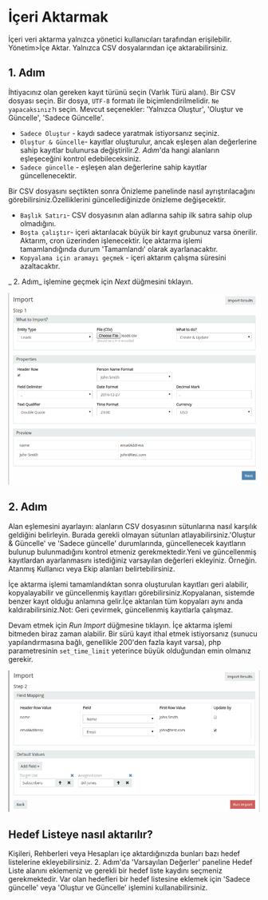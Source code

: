# İçeri Aktarmak

İçeri veri aktarma yalnızca yönetici kullanıcıları tarafından erişilebilir. Yönetim>İçe Aktar. Yalnızca CSV dosyalarından içe aktarabilirsiniz.

## 1. Adım

İhtiyacınız olan gereken kayıt türünü seçin (Varlık Türü alanı).
Bir CSV dosyası seçin. Bir dosya, `UTF-8` formatı ile biçimlendirilmelidir.
`Ne yapacaksınız?`ı seçin. Mevcut seçenekler: 'Yalnızca Oluştur', 'Oluştur ve Güncelle', 'Sadece Güncelle'.

* `Sadece Oluştur` - kaydı sadece yaratmak istiyorsanız seçiniz.
* `Oluştur & Güncelle`- kayıtlar oluşturulur, ancak eşleşen alan değerlerine sahip kayıtlar bulunursa değiştirilir._2. Adım_'da hangi alanların eşleşeceğini kontrol edebileceksiniz.
* `Sadece güncelle` - eşleşen alan değerlerine sahip kayıtlar güncellenecektir.

Bir CSV dosyasını seçtikten sonra Önizleme panelinde nasıl ayrıştırılacağını görebilirsiniz.Özelliklerini güncellediğinizde önizleme değişecektir.


* `Başlık Satırı`- CSV dosyasının alan adlarına sahip ilk satıra sahip olup olmadığını.
* `Boşta çalıştır`- içeri aktarılacak büyük bir kayıt grubunuz varsa önerilir. Aktarım, cron üzerinden işlenecektir. İçe aktarma işlemi tamamlandığında durum 'Tamamlandı' olarak ayarlanacaktır.
* `Kopyalama için aramayı geçmek` - içeri aktarım çalışma süresini azaltacaktır.


_ 2. Adım_ işlemine geçmek için _Next_ düğmesini tıklayın.

![1](../_static/images/administration/import/step-1.png)

## 2. Adım

Alan eşlemesini ayarlayın: alanların CSV dosyasının sütunlarına nasıl karşılık geldiğini belirleyin. Burada gerekli olmayan sütunları atlayabilirsiniz.'Oluştur & Güncelle' ve 'Sadece güncelle' durumlarında, güncellenecek kayıtların bulunup bulunmadığını kontrol etmeniz gerekmektedir.Yeni ve güncellenmiş kayıtlardan ayarlanmasını istediğiniz varsayılan değerleri ekleyiniz. Örneğin. Atanmış Kullanıcı veya Ekip alanları belirtebilirsiniz.

İçe aktarma işlemi tamamlandıktan sonra oluşturulan kayıtları geri alabilir, kopyalayabilir ve güncellenmiş kayıtları görebilirsiniz.Kopyalanan, sistemde benzer kayıt olduğu anlamına gelir.İçe aktarılan tüm kopyaları aynı anda kaldırabilirsiniz.Not: Geri çevirmek, güncellenmiş kayıtlarla çalışmaz.

Devam etmek için _Run Import_ düğmesine tıklayın. İçe aktarma işlemi bitmeden biraz zaman alabilir. Bir sürü kayıt ithal etmek istiyorsanız (sunucu yapılandırmasına bağlı, genellikle 200'den fazla kayıt varsa), php parametresinin `set_time_limit` yeterince büyük olduğundan emin olmanız gerekir.

![2](../_static/images/administration/import/step-2.png)

## Hedef Listeye nasıl aktarılır?

Kişileri, Rehberleri veya Hesapları içe aktardığınızda bunları bazı hedef listelerine ekleyebilirsiniz. 2. Adım'da 'Varsayılan Değerler' paneline Hedef Liste alanını eklemeniz ve gerekli bir hedef liste kaydını seçmeniz gerekmektedir. Var olan hedefleri bir hedef listesine eklemek için 'Sadece güncelle' veya 'Oluştur ve Güncelle' işlemini kullanabilirsiniz.
